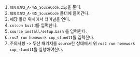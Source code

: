 1. `협동로봇2_A-4조_SouceCode.zip`을 푼다.
2. `협동로봇2_A-4조_SouceCode` 폴더에 들어간다.
3. 해당 폴더 위치에서 터미널을 연다.
4. `colcon build`를 입력한다.
5. `source install/setup.bash` 를 입력한다.
6. `ros2 run homework cup_stand11`를 입력한다.
7. 주의사항 -> 두산 패키지를 `source`한 상태에서 위 `ros2 run homework cup_stand11`를 실행해야한다.